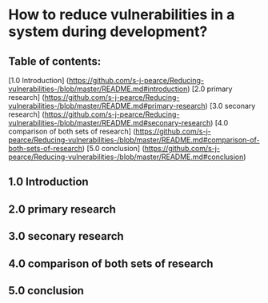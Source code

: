 # How to reduce vulnerabilities in a system during development?

## Table of contents:
[1.0 Introduction] (https://github.com/s-j-pearce/Reducing-vulnerabilities-/blob/master/README.md#introduction)
[2.0 primary research] (https://github.com/s-j-pearce/Reducing-vulnerabilities-/blob/master/README.md#primary-research)
[3.0 seconary research] (https://github.com/s-j-pearce/Reducing-vulnerabilities-/blob/master/README.md#seconary-research)
[4.0 comparison of both sets of research] (https://github.com/s-j-pearce/Reducing-vulnerabilities-/blob/master/README.md#comparison-of-both-sets-of-research)
[5.0 conclusion] (https://github.com/s-j-pearce/Reducing-vulnerabilities-/blob/master/README.md#conclusion)

## 1.0 Introduction

## 2.0 primary research

## 3.0 seconary research

## 4.0 comparison of both sets of research

## 5.0 conclusion
